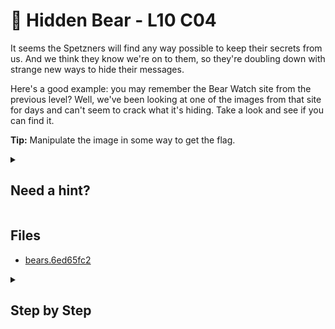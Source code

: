 # 🐻 Hidden Bear - L10 C04

It seems the Spetzners will find any way possible to keep their secrets from us. And we think they know we're on to them, so they're doubling down with strange new ways to hide their messages.

Here's a good example: you may remember the Bear Watch site from the previous level? Well, we've been looking at one of the images from that site for days and can't seem to crack what it's hiding. Take a look and see if you can find it.

**Tip:** Manipulate the image in some way to get the flag.

<details><summary>

## Need a hint?</summary>

```txt
💡 Hint: The message may be hidden in the image itself, you'll probably need to use GIMP for this challenge.
   Try some image manipulation of your own.
```

</details>

## Files

- [bears.6ed65fc2](/asstest/hiddenbear2.jpg)

<details><summary>

## Step by Step</summary>

- Download the image and open it up in GIMP
- Select "Linear Invert" from "Colors"
- The photo should resemble the one below, the flag is visible at the top center of the photo

![Image in gimp](/assets/hiddenbear1.png)

`flag: Ao39gPOEzwrkojhEqNmtuDKc`

</details>
